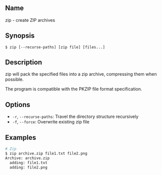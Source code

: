 ## Name

zip - create ZIP archives

## Synopsis

```**sh
$ zip [--recurse-paths] [zip file] [files...]
```

## Description

zip will pack the specified files into a zip archive, compressing them when possible.

The program is compatible with the PKZIP file format specification.

## Options

* `-r`, `--recurse-paths`: Travel the directory structure recursively
* `-f`, `--force`: Overwrite existing zip file

## Examples

```sh
# Zip
$ zip archive.zip file1.txt file2.png
Archive: archive.zip
  adding: file1.txt
  adding: file2.png
```
